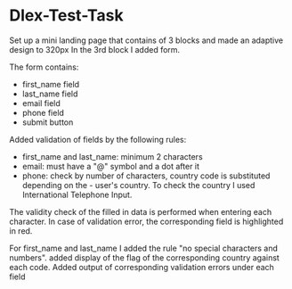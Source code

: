 # Dlex-Test-Task

Set up a mini landing page that contains of 3 blocks and made an adaptive design to 320px
In the 3rd block I added form.

The form contains:
- first_name field
- last_name field
- email field
- phone field
- submit button

Added validation of fields by the following rules:
- first_name and last_name: minimum 2 characters
- email: must have a "@" symbol and a dot after it
- phone: check by number of characters, country code is substituted depending on the - user's country. To check the country I used International Telephone Input.

The validity check of the filled in data is performed when entering each character. In case of validation error, the corresponding field is highlighted in red.

For first_name and last_name I added the rule "no special characters and numbers".
added display of the flag of the corresponding country against each code.
Added output of corresponding validation errors under each field